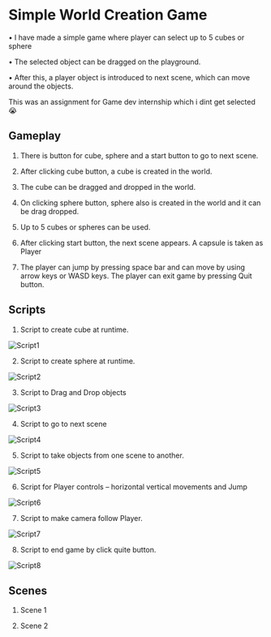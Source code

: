 # Simple World Creation Game

•	I have made a simple game where player can select up to 5 cubes or sphere

•	The selected object can be dragged on the playground.

•	After this, a player object is introduced to next scene, which can move around the objects.

This was an assignment for Game dev internship which i dint get selected 😭

## Gameplay

1. There is button for cube, sphere and a start button to go to next scene.


   
2. After clicking cube button, a cube is created in the world.

   
3. The cube can be dragged and dropped in the world.

   
4. On clicking sphere button, sphere also is created in the world and it can be drag dropped.

   
5. Up to 5 cubes or spheres can be used.

    
6. After clicking start button, the next scene appears. A capsule is taken as Player

    
7. The player can jump by pressing space bar and can move by using arrow keys or WASD keys. The player can exit game by pressing Quit button.



## Scripts


1.	Script to create cube at runtime.

![Script1](https://github.com/Stanly-Davis/Simple-World-Creation-Game-in-Unity/blob/main/Images/Code_photos/1_cubeCreate.png)

2.  Script to create sphere at runtime.

![Script2](https://github.com/Stanly-Davis/Simple-World-Creation-Game-in-Unity/blob/main/Images/Code_photos/2_SphereCreate.png)

3.	Script to Drag and Drop objects

![Script3](https://github.com/Stanly-Davis/Simple-World-Creation-Game-in-Unity/blob/main/Images/Code_photos/3_Dragdrop.png)


4.  Script to go to next scene

![Script4](https://github.com/Stanly-Davis/Simple-World-Creation-Game-in-Unity/blob/main/Images/Code_photos/4_next%20scene.png)


5.	Script to take objects from one scene to another.

![Script5](https://github.com/Stanly-Davis/Simple-World-Creation-Game-in-Unity/blob/main/Images/Code_photos/5_Shiftobject.png)


6.	Script for Player controls – horizontal vertical movements and Jump

![Script6](https://github.com/Stanly-Davis/Simple-World-Creation-Game-in-Unity/blob/main/Images/Code_photos/6_PlayerMove.png)


7.	Script to make camera follow Player.

![Script7](https://github.com/Stanly-Davis/Simple-World-Creation-Game-in-Unity/blob/main/Images/Code_photos/7_CameraFollow.png)


8.  Script to end game by click quite button.

![Script8](https://github.com/Stanly-Davis/Simple-World-Creation-Game-in-Unity/blob/main/Images/Code_photos/8_Quit%20game.png)


## Scenes

1. Scene 1


2. Scene 2






   
